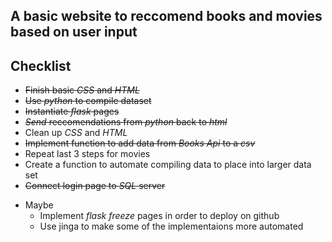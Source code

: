 ## A basic website to reccomend books and movies based on user input

## Checklist
* ~~Finish basic _CSS_ and _HTML_~~
* ~~Use _python_ to compile dataset~~
* ~~Instantiate _flask_ pages~~
* ~~_Send_ reccomendations from _python_ back to _html_~~
* Clean up _CSS_ and _HTML_
* ~~Implement function to add data from _Books Api_ to a _csv_~~
* Repeat last 3 steps for movies
* Create a function to automate compiling data to place into larger data set
* ~~Connect login page to _SQL_ server~~
- Maybe
    * Implement _flask freeze_ pages in order to deploy on github
    * Use jinga to make some of the implementaions more automated
